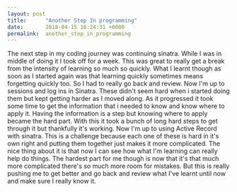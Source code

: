 ```yaml
---
layout: post
title:      "Another Step In programming"
date:       2018-04-15 16:24:31 +0000
permalink:  another_step_in_programming
---
```



The next step in my coding journey was continuing sinatra. While I was in middle of doing it I took off for a week. This was great to really get a break from the intensity of learning so much so quickly. What I learnt though as soon as I started again was that learning quickly sometimes means forgetting quickly too. So I had to really go back and review.
Now I'm up to sessions and log ins in Sinatra. These didn't seem hard when i started doing them but kept getting harder as I moved along. 
As it progressed it took some time to get the information that i needed to know and know where to apply it. Having the information is a step but knowing where to apply became the hard part. With this it took a bunch of long hard steps to get through it but thankfully it's working.
Now I'm up to using Active Record with sinatra. This is a challenge because each one of these is hard in it's own right and putting them together just makes it more complicated. The nice thing about it is that now I can see how what I'm learning can really help do things. The hardest part for me though is now that it's that much more complicated there's so much more room for mistakes. But this is really pushing me to get better and go back and review what I've learnt until now and make sure I really know it.
